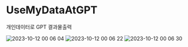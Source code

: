 # UseMyDataAtGPT
개인데이터로 GPT 결과물출력



![2023-10-12 00 06 04](https://github.com/EdgeRunner107/UseMyDataAtGPT/assets/140359171/7fc81c08-6df7-4c44-b537-9378e423f422)
![2023-10-12 00 06 22](https://github.com/EdgeRunner107/UseMyDataAtGPT/assets/140359171/48497129-4195-4b53-b018-ca8c7373a4b3)
![2023-10-12 00 06 30](https://github.com/EdgeRunner107/UseMyDataAtGPT/assets/140359171/14b2b1cf-072d-4c13-9ef6-1bebeadc9705)
